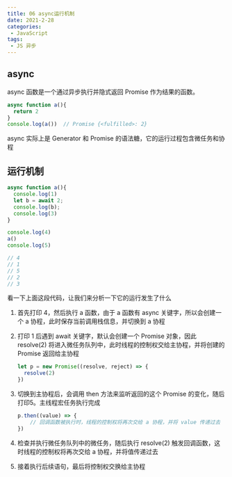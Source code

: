```yaml
---
title: 06 async运行机制
date: 2021-2-28
categories:
 - JavaScript
tags:
 - JS 异步
---
```




## async

async 函数是一个通过异步执行并隐式返回 Promise 作为结果的函数。

```js
async function a(){
  return 2
}
console.log(a())  // Promise {<fulfilled>: 2}
```

async 实际上是 Generator 和 Promise 的语法糖，它的运行过程包含微任务和协程



## 运行机制

```js
async function a(){
  console.log(1)
  let b = await 2;
  console.log(b);
  console.log(3)
}

console.log(4)
a()
console.log(5)

// 4
// 1
// 5
// 2
// 3
```

看一下上面这段代码，让我们来分析一下它的运行发生了什么

1. 首先打印 4，然后执行 a 函数，由于 a 函数有 async 关键字，所以会创建一个 a 协程，此时保存当前调用栈信息，并切换到 a 协程

2. 打印 1 后遇到 await 关键字，默认会创建一个 Promise 对象，因此 resolve(2) 将进入微任务队列中，此时线程的控制权交给主协程，并将创建的 Promise 返回给主协程

   ```js
   let p = new Promise((resolve, reject) => {
     resolve(2)
   })
   ```

3. 切换到主协程后，会调用 then 方法来监听返回的这个 Promise 的变化，随后打印5。主线程宏任务执行完成

   ```js
   p.then((value) => {
       // 回调函数被执行时，线程的控制权将再次交给 a 协程，并将 value 传递过去
   })
   ```

4. 检查并执行微任务队列中的微任务，随后执行 resolve(2) 触发回调函数，这时线程的控制权将再次交给 a 协程，并将值传递过去

5. 接着执行后续语句，最后将控制权交换给主协程

